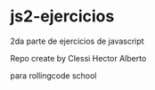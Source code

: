 # js2-ejercicios
2da parte de ejercicios de javascript

Repo create by Clessi Hector Alberto

para rollingcode school
